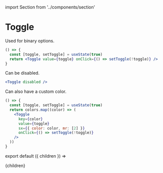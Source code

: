 import Section from '../components/section'

# Toggle

Used for binary options.

<!-- prettier-ignore -->
```jsx live
() => {
  const [toggle, setToggle] = useState(true)
  return <Toggle value={toggle} onClick={() => setToggle(!toggle)} />
}
```

Can be disabled.

```jsx live
<Toggle disabled />
```

Can also have a custom color.

<!-- prettier-ignore -->
```jsx live
() => {
  const [toggle, setToggle] = useState(true)
  return colors.map((color) => (
    <Toggle
      key={color}
      value={toggle}
      sx={{ color: color, mr: [2] }}
      onClick={() => setToggle(!toggle)}
    />
  ))
}
```

export default ({ children }) => <Section name='toggle'>{children}</Section>
